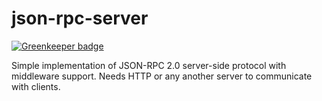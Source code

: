 json-rpc-server
===============

[![Greenkeeper badge](https://badges.greenkeeper.io/BohdanTkachenko/node-json-rpc-server.svg)](https://greenkeeper.io/)

Simple implementation of JSON-RPC 2.0 server-side protocol with middleware support. Needs HTTP or any another server to communicate with clients.